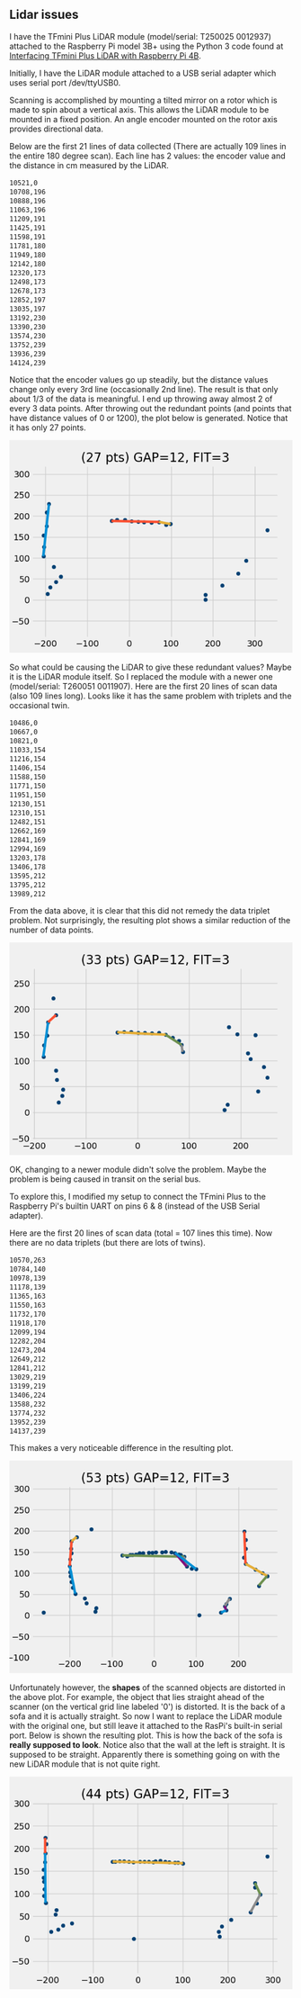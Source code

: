 ## Lidar issues

I have the TFmini Plus LiDAR module (model/serial: T250025 0012937) attached to the Raspberry Pi model 3B+ using the Python 3 code found at [Interfacing TFmini Plus LiDAR with Raspberry Pi 4B](https://github.com/ibrahimqazi/TFmini-Plus-LiDAR-interfacing-with-Raspberr-Pi).

Initially, I have the LiDAR module attached to a USB serial adapter which uses serial port /dev/ttyUSB0.

Scanning is accomplished by mounting a tilted mirror on a rotor which is made to spin about a vertical axis. This allows the LiDAR module to be mounted in a fixed position. An angle encoder mounted on the rotor axis provides directional data.

Below are the first 21 lines of data collected (There are actually 109 lines in the entire 180 degree scan). Each line has 2 values: the encoder value and the distance in cm measured by the LiDAR.

```
10521,0
10708,196
10888,196
11063,196
11209,191
11425,191
11598,191
11781,180
11949,180
12142,180
12320,173
12498,173
12678,173
12852,197
13035,197
13192,230
13390,230
13574,230
13752,239
13936,239
14124,239
```
Notice that the encoder values go up steadily, but the distance values change only every 3rd line (occasionally 2nd line). The result is that only about 1/3 of the data is meaningful. I end up throwing away almost 2 of every 3 data points. After throwing out the redundant points (and points that have distance values of 0 or 1200), the plot below is generated. Notice that it has only 27 points.

![scanMap0.png](scanMap0.png)

So what could be causing the LiDAR to give these redundant values? Maybe it is the LiDAR module itself. So I replaced the module with a newer one (model/serial: T260051 0011907). Here are the first 20 lines of scan data  (also 109 lines long). Looks like it has the same problem with triplets and the occasional twin.

```
10486,0
10667,0
10821,0
11033,154
11216,154
11406,154
11588,150
11771,150
11951,150
12130,151
12310,151
12482,151
12662,169
12841,169
12994,169
13203,178
13406,178
13595,212
13795,212
13989,212
```

From the data above, it is clear that this did not remedy the data triplet problem. Not surprisingly, the resulting plot shows a similar reduction of the number of data points. 

![scanMap1.png](scanMap1.png)

OK, changing to a newer module didn't solve the problem. Maybe the problem is being caused in transit on the serial bus. 

To explore this, I modified my setup to connect the TFmini Plus to the Raspberry Pi's builtin UART on pins 6 & 8 (instead of the USB Serial adapter).

Here are the first 20 lines of scan data (total = 107 lines this time). Now there are no data triplets (but there are lots of twins).
```
10570,263
10784,140
10978,139
11178,139
11365,163
11550,163
11732,170
11918,170
12099,194
12282,204
12473,204
12649,212
12841,212
13029,219
13199,219
13406,224
13588,232
13774,232
13952,239
14137,239
```
This makes a very noticeable difference in the resulting plot. 

![scanMap2.png](scanMap2.png)

Unfortunately however, the **shapes** of the scanned objects are distorted in the above plot. For example, the object that lies straight ahead of the scanner (on the vertical grid line labeled '0') is distorted. It is the back of a sofa and it is actually straight. So now I want to replace the LiDAR module with the original one, but still leave it attached to the RasPi's built-in serial port. Below is shown the resulting plot. This is how the back of the sofa is **really supposed to look**. Notice also that the wall at the left is straight. It is supposed to be straight. Apparently there is something going on with the new LiDAR module that is not quite right.

![scanMap3.png](scanMap3.png)